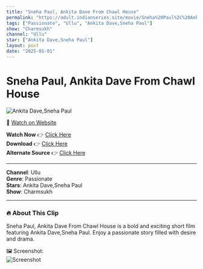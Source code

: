 ```yaml
---
title: "Sneha Paul, Ankita Dave From Chawl House"
permalink: "https://adult.indianseries.site/movie/Sneha%20Paul%2C%20Ankita%20Dave%20From%20Chawl%20House"
tags: ["Passionate", "Ullu", "Ankita Dave,Sneha Paul"]
show: "Charmsukh"
channel: "Ullu"
star: ["Ankita Dave,Sneha Paul"]
layout: post
date: "2025-01-01"
---
```


# Sneha Paul, Ankita Dave From Chawl House

![Ankita Dave,Sneha Paul](https://shorts.desisins.com/wp-content/uploads/2023/06/Chawl-House-Ankita-Dave-Sneha-Paul-Charmsukh-DesiSins.com_.jpg)

🔗 [Watch on Website](https://adult.indianseries.site/movie/Sneha%20Paul%2C%20Ankita%20Dave%20From%20Chawl%20House)

**Watch Now** 👉 [Click Here](https://adult.indianseries.site/movie/Sneha%20Paul%2C%20Ankita%20Dave%20From%20Chawl%20House)  
**Download** 👉 [Click Here](https://adult.indianseries.site/movie/Sneha%20Paul%2C%20Ankita%20Dave%20From%20Chawl%20House)  
**Alternate Source** 👉 [Click Here](https://adult.indianseries.site/movie/Sneha%20Paul%2C%20Ankita%20Dave%20From%20Chawl%20House)

---

**Channel**: Ullu  
**Genre**: Passionate  
**Stars**: Ankita Dave,Sneha Paul  
**Show**: Charmsukh

---

### 🔥 About This Clip

Sneha Paul, Ankita Dave From Chawl House is a bold and exciting short film featuring Ankita Dave,Sneha Paul. Enjoy a passionate story filled with desire and drama.
 
🖼️ Screenshot:  
![Screenshot](https://shorts.desisins.com/wp-content/uploads/2023/06/Chawl-House-Ankita-Dave-Sneha-Paul-Charmsukh-DesiSins.com_.jpg)

